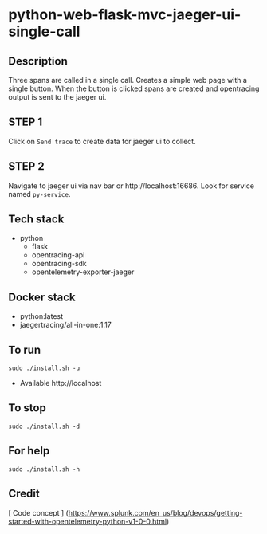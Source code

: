 # python-web-flask-mvc-jaeger-ui-single-call

## Description
Three spans are called in a single
call. Creates a simple web page with
a single button. When the button is
clicked spans are created and opentracing
output is sent to the jaeger ui.

## STEP 1
Click on `Send trace` to create
data for jaeger ui to collect.

## STEP 2
Navigate to jaeger ui via nav bar
or http://localhost:16686. Look for
service named `py-service`.

## Tech stack
- python
  - flask
  - opentracing-api
  - opentracing-sdk
  - opentelemetry-exporter-jaeger

## Docker stack
- python:latest
- jaegertracing/all-in-one:1.17

## To run
`sudo ./install.sh -u`
- Available http://localhost

## To stop
`sudo ./install.sh -d`

## For help
`sudo ./install.sh -h`

## Credit
[ Code concept ] (https://www.splunk.com/en_us/blog/devops/getting-started-with-opentelemetry-python-v1-0-0.html)
